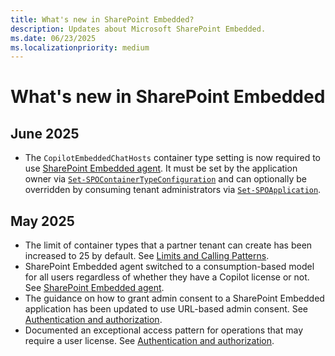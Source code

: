 ```yaml
---
title: What's new in SharePoint Embedded?
description: Updates about Microsoft SharePoint Embedded.
ms.date: 06/23/2025
ms.localizationpriority: medium
---
```


# What's new in SharePoint Embedded

## June 2025

- The `CopilotEmbeddedChatHosts` container type setting is now required to use [SharePoint Embedded agent](./development/declarative-agent/spe-da-adv.md#csp-policies). It must be set by the application owner via [`Set-SPOContainerTypeConfiguration`](/powershell/module/sharepoint-online/set-spocontainertypeconfiguration) and can optionally be overridden by consuming tenant administrators via [`Set-SPOApplication`](/powershell/module/SharePoint-online/set-spoapplication).

## May 2025

- The limit of container types that a partner tenant can create has been increased to 25 by default. See [Limits and Calling Patterns](./development/limits-calling.md#size-limits).
- SharePoint Embedded agent switched to a consumption-based model for all users regardless of whether they have a Copilot license or not. See [SharePoint Embedded agent](./development/declarative-agent/spe-da2.md).
- The guidance on how to grant admin consent to a SharePoint Embedded application has been updated to use URL-based admin consent. See [Authentication and authorization](./development/auth.md#whats-next).
- Documented an exceptional access pattern for operations that may require a user license. See [Authentication and authorization](./development/auth.md#operations-that-require-a-user-license).
